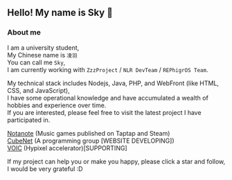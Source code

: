 ## Hello! My name is Sky 👋

### About me
I am a university student,<br>
My Chinese name is ``` 凌羽 ```<br>
You can call me ``` Sky ```,<br>
I am currently working with ``` ZzzProject ``` / ``` NLR DevTeam ``` / ``` REPhigrOS Team ```.<br>

My technical stack includes Nodejs, Java, PHP, and WebFront (like HTML, CSS, and JavaScript),<br>
I have some operational knowledge and have accumulated a wealth of hobbies and experience over time.<br>
If you are interested, please feel free to visit the latest project I have participated in.<br>

[Notanote](https://notanote.cn) (Music games published on Taptap and Steam)<br>
[CubeNet](https://www.bilibili.com/video/BV1UT42167xb) (A programming group [WEBSITE DEVELOPING])<br>
[VOIC](https://voic.fun) (Hypixel accelerator)[SUPPORTING]<br>

If my project can help you or make you happy, please click a star and follow, I would be very grateful :D<br>
